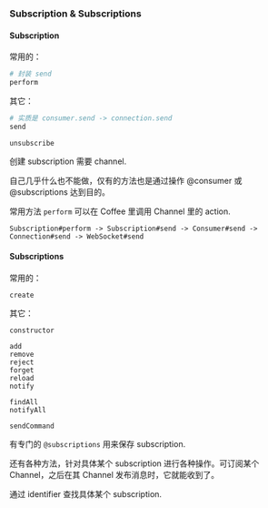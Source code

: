 ### Subscription & Subscriptions

#### Subscription

常用的：

```ruby
# 封装 send
perform
```

其它：

```ruby
# 实质是 consumer.send -> connection.send
send
```

```
unsubscribe
```

创建 subscription 需要 channel.

自己几乎什么也不能做，仅有的方法也是通过操作 @consumer 或 @subscriptions 达到目的。

常用方法 `perform` 可以在 Coffee 里调用 Channel 里的 action.

```
Subscription#perform -> Subscription#send -> Consumer#send -> Connection#send -> WebSocket#send
```

#### Subscriptions

常用的：

```
create
```

其它：

```
constructor

add
remove
reject
forget
reload
notify

findAll
notifyAll

sendCommand
```

有专门的 `@subscriptions` 用来保存 subscription.

还有各种方法，针对具体某个 subscription 进行各种操作。可订阅某个 Channel，之后在其 Channel 发布消息时，它就能收到了。

通过 identifier 查找具体某个 subscription.

